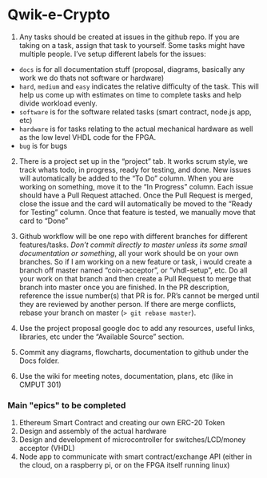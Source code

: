 # Qwik-e-Crypto

1. Any tasks should be created at issues in the github repo. If you are taking on a task, assign that task to yourself. Some tasks might have multiple people. I’ve setup different labels for the issues:
- `docs` is for all documentation stuff (proposal, diagrams, basically any work we do thats not software or hardware)
- `hard`, `medium` and `easy` indicates the relative difficulty of the task. This will help us come up with estimates on time to complete tasks and help divide workload evenly.
- `software` is for the software related tasks (smart contract, node.js app, etc)
- `hardware` is for tasks relating to the actual mechanical hardware as well as the low level VHDL code for the FPGA.
- `bug` is for bugs

2. There is a project set up in the “project” tab. It works scrum style, we track whats todo, in progress, ready for testing, and done. New issues will automatically be added to the “To Do” column. When you are working on something, move it to the “In Progress” column. Each issue should have a Pull Request attached. Once the Pull Request is merged, close the issue and the card will automatically be moved to the “Ready for Testing” column. Once that feature is tested, we manually move that card to “Done”

3. Github workflow will be one repo with different branches for different features/tasks. *Don’t commit directly to master unless its some small documentation or something*, all your work should be on your own branches. So if I am working on a new feature or task, i would create a branch off master named “coin-acceptor”, or “vhdl-setup”, etc. Do all your work on that branch and then create a Pull Request to merge that branch into master once you are finished. In the PR description, reference the issue number(s) that PR is for. PR’s cannot be merged until they are reviewed by another person. If there are merge conflicts, rebase your branch on master (`> git rebase master`). 

4. Use the project proposal google doc to add any resources, useful links, libraries, etc under the “Available Source” section.

5. Commit any diagrams, flowcharts, documentation to github under the Docs folder.

6. Use the wiki for meeting notes, documentation, plans, etc (like in CMPUT 301)


### Main "epics" to be completed

1. Ethereum Smart Contract and creating our own ERC-20 Token
2. Design and assembly of the actual hardware
3. Design and development of microcontroller for switches/LCD/money acceptor (VHDL)
4. Node app to communicate with smart contract/exchange API (either in the cloud, on a raspberry pi, or on the FPGA itself running linux)
